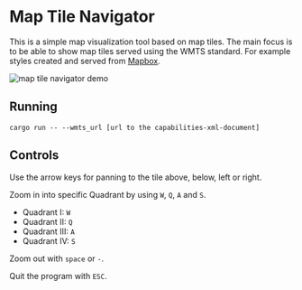 # Map Tile Navigator

This is a simple map visualization tool based on map tiles. The main focus is to be able to show map tiles served using the WMTS standard. For example styles created and served from [Mapbox](https://www.mapbox.com/).

![map tile navigator demo](https://user-images.githubusercontent.com/5391285/93893459-f1a82a00-fced-11ea-9d9d-b41ec426ad71.gif)

## Running

```
cargo run -- --wmts_url [url to the capabilities-xml-document]
```

## Controls

Use the arrow keys for panning to the tile above, below, left or right.

Zoom in into specific Quadrant by using `W`, `Q`, `A` and `S`.

- Quadrant I: `W`
- Quadrant II: `Q`
- Quadrant III: `A`
- Quadrant IV: `S`

Zoom out with `space` or `-`.

Quit the program with `ESC`.
